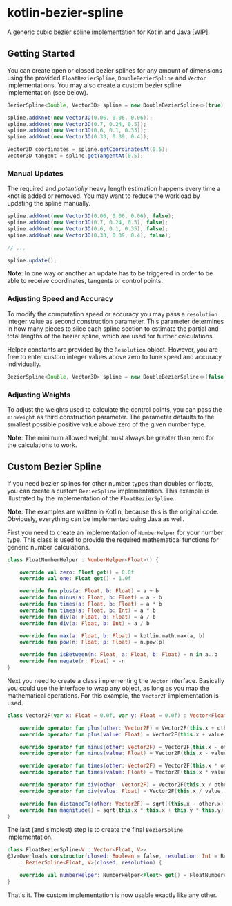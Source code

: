 kotlin-bezier-spline
====================

A generic cubic bezier spline implementation for Kotlin and Java [WIP].

Getting Started
---------------

You can create open or closed bezier splines for any amount of dimensions using the provided `FloatBezierSpline`,
`DoubleBezierSpline` and `Vector` implementations. You may also create a custom bezier spline implementation (see
below).

```java
BezierSpline<Double, Vector3D> spline = new DoubleBezierSpline<>(true); // true = closed

spline.addKnot(new Vector3D(0.06, 0.06, 0.06));
spline.addKnot(new Vector3D(0.7, 0.24, 0.5));
spline.addKnot(new Vector3D(0.6, 0.1, 0.35));
spline.addKnot(new Vector3D(0.33, 0.39, 0.4));

Vector3D coordinates = spline.getCoordinatesAt(0.5);
Vector3D tangent = spline.getTangentAt(0.5);
```

### Manual Updates

The required and _potentially_ heavy length estimation happens every time a knot is added or removed.
You may want to reduce the workload by updating the spline manually.

```java
spline.addKnot(new Vector3D(0.06, 0.06, 0.06), false);
spline.addKnot(new Vector3D(0.7, 0.24, 0.5), false);
spline.addKnot(new Vector3D(0.6, 0.1, 0.35), false);
spline.addKnot(new Vector3D(0.33, 0.39, 0.4), false);

// ...

spline.update();
```

**Note**: In one way or another an update has to be triggered in order to be able to receive coordinates, tangents or
control points.

### Adjusting Speed and Accuracy

To modify the computation speed or accuracy you may pass a `resolution` integer value as second construction parameter.
This parameter determines in how many pieces to slice each spline section to estimate the partial and total lengths of
the bezier spline, which are used for further calculations.

Helper constants are provided by the `Resolution` object. However, you are free to enter custom integer values above
zero to tune speed and accuracy individually.

```java
BezierSpline<Double, Vector3D> spline = new DoubleBezierSpline<>(false, Resolution.FASTEST);
```

### Adjusting Weights

To adjust the weights used to calculate the control points, you can pass the `minWeight` as third construction
parameter. The parameter defaults to the smallest possible positive value above zero of the given number type.

**Note**: The minimum allowed weight must always be greater than zero for the calculations to work.


Custom Bezier Spline
--------------------

If you need bezier splines for other number types than doubles or floats, you can create a custom `BezierSpline`
implementation. This example is illustrated by the implementation of the `FloatBezierSpline`.

**Note**: The examples are written in Kotlin, because this is the original code. Obviously, everything can be
implemented using Java as well.

First you need to create an implementation of `NumberHelper` for your number type. This class is used to provide the
required mathematical functions for generic number calculations.

```kotlin
class FloatNumberHelper : NumberHelper<Float>() {

    override val zero: Float get() = 0.0f
    override val one: Float get() = 1.0f

    override fun plus(a: Float, b: Float) = a + b
    override fun minus(a: Float, b: Float) = a - b
    override fun times(a: Float, b: Float) = a * b
    override fun times(a: Float, b: Int) = a * b
    override fun div(a: Float, b: Float) = a / b
    override fun div(a: Float, b: Int) = a / b

    override fun max(a: Float, b: Float) = kotlin.math.max(a, b)
    override fun pow(n: Float, p: Float) = n.pow(p)

    override fun isBetween(n: Float, a: Float, b: Float) = n in a..b
    override fun negate(n: Float) = -n
}
```

Next you need to create a class implementing the `Vector` interface. Basically you could use the interface to wrap any
object, as long as you map the mathematical operations. For this example, the `Vector2F` implementation is used.

```kotlin
class Vector2F(var x: Float = 0.0f, var y: Float = 0.0f) : Vector<Float, Vector2F> {

    override operator fun plus(other: Vector2F) = Vector2F(this.x + other.x, this.y + other.y)
    override operator fun plus(value: Float) = Vector2F(this.x + value, this.y + value)

    override operator fun minus(other: Vector2F) = Vector2F(this.x - other.x, this.y - other.y)
    override operator fun minus(value: Float) = Vector2F(this.x - value, this.y - value)

    override operator fun times(other: Vector2F) = Vector2F(this.x * other.x, this.y * other.y)
    override operator fun times(value: Float) = Vector2F(this.x * value, this.y * value)

    override operator fun div(other: Vector2F) = Vector2F(this.x / other.x, this.y / other.y)
    override operator fun div(value: Float) = Vector2F(this.x / value, this.y / value)

    override fun distanceTo(other: Vector2F) = sqrt((this.x - other.x).pow(2) + (this.y - other.y).pow(2))
    override fun magnitude() = sqrt(this.x * this.x + this.y * this.y)
}
```

The last (and simplest) step is to create the final `BezierSpline` implementation.

```kotlin
class FloatBezierSpline<V : Vector<Float, V>>
@JvmOverloads constructor(closed: Boolean = false, resolution: Int = Resolution.BALANCED, override val minWeight: Float = Float.MIN_VALUE)
    : BezierSpline<Float, V>(closed, resolution) {

    override val numberHelper: NumberHelper<Float> get() = FloatNumberHelper()
}
```

That's it. The custom implementation is now usable exactly like any other.
